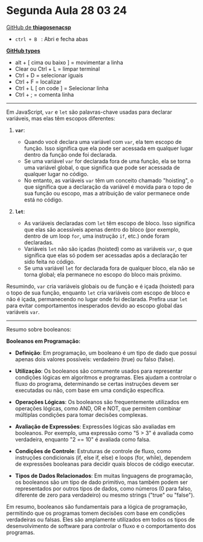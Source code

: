 # Segunda Aula 28 03 24

[GitHub de **thiagosenacsp**](https://github.com/thiagosenacsp)

- ``ctrl + B `` : Abri e fecha abas

[**GitHub types**](https://github.com/pvdlg/conventional-commit-types)

- alt + [  cima ou baixo ] = movimentar a linha 
- Clear ou Ctrl + L  = limpar terminal 
- Ctrl + D = selecionar iguais
- Ctrl + F =  localizar 
- Ctrl + L [ on code ] = Selecionar linha
- Ctrl + ; = comenta linha 

---

Em JavaScript, `var` e `let` são palavras-chave usadas para declarar variáveis, mas elas têm escopos diferentes:

1. **`var`**:
   - Quando você declara uma variável com `var`, ela tem escopo de função. Isso significa que ela pode ser acessada em qualquer lugar dentro da função onde foi declarada.
   - Se uma variável `var` for declarada fora de uma função, ela se torna uma variável global, o que significa que pode ser acessada de qualquer lugar no código.
   - No entanto, as variáveis `var` têm um conceito chamado "hoisting", o que significa que a declaração da variável é movida para o topo de sua função ou escopo, mas a atribuição de valor permanece onde está no código.

2. **`let`**:
   - As variáveis declaradas com `let` têm escopo de bloco. Isso significa que elas são acessíveis apenas dentro do bloco (por exemplo, dentro de um loop `for`, uma instrução `if`, etc.) onde foram declaradas.
   - Variáveis `let` não são içadas (hoisted) como as variáveis `var`, o que significa que elas só podem ser acessadas após a declaração ter sido feita no código.
   - Se uma variável `let` for declarada fora de qualquer bloco, ela não se torna global; ela permanece no escopo do bloco mais próximo.

Resumindo, `var` cria variáveis globais ou de função e é içada (hoisted) para o topo de sua função, enquanto `let` cria variáveis com escopo de bloco e não é içada, permanecendo no lugar onde foi declarada. Prefira usar `let` para evitar comportamentos inesperados devido ao escopo global das variáveis `var`.

---

Resumo sobre booleanos:

**Booleanos em Programação:**

- **Definição**: Em programação, um booleano é um tipo de dado que possui apenas dois valores possíveis: verdadeiro (true) ou falso (false).

- **Utilização**: Os booleanos são comumente usados para representar condições lógicas em algoritmos e programas. Eles ajudam a controlar o fluxo do programa, determinando se certas instruções devem ser executadas ou não, com base em uma condição específica.

- **Operações Lógicas**: Os booleanos são frequentemente utilizados em operações lógicas, como AND, OR e NOT, que permitem combinar múltiplas condições para tomar decisões complexas.

- **Avaliação de Expressões**: Expressões lógicas são avaliadas em booleanos. Por exemplo, uma expressão como "5 > 3" é avaliada como verdadeira, enquanto "2 == 10" é avaliada como falsa.

- **Condições de Controle**: Estruturas de controle de fluxo, como instruções condicionais (if, else if, else) e loops (for, while), dependem de expressões booleanas para decidir quais blocos de código executar.

- **Tipos de Dados Relacionados**: Em muitas linguagens de programação, os booleanos são um tipo de dado primitivo, mas também podem ser representados por outros tipos de dados, como números (0 para falso, diferente de zero para verdadeiro) ou mesmo strings ("true" ou "false").

Em resumo, booleanos são fundamentais para a lógica de programação, permitindo que os programas tomem decisões com base em condições verdadeiras ou falsas. Eles são amplamente utilizados em todos os tipos de desenvolvimento de software para controlar o fluxo e o comportamento dos programas.

